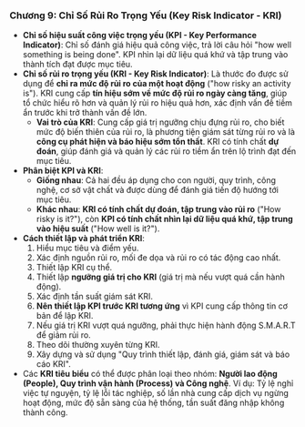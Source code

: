 

### **Chương 9: Chỉ Số Rủi Ro Trọng Yếu (Key Risk Indicator - KRI)**

*   **Chỉ số hiệu suất công việc trọng yếu (KPI - Key Performance Indicator)**: Chỉ số đánh giá hiệu quả công việc, trả lời câu hỏi "how well something is being done". KPI nhìn lại dữ liệu quá khứ và tập trung vào thành tích đạt được mục tiêu.
*   **Chỉ số rủi ro trọng yếu (KRI - Key Risk Indicator)**: Là thước đo được sử dụng để **chỉ ra mức độ rủi ro của một hoạt động** ("how risky an activity is"). KRI cung cấp **tín hiệu sớm về mức độ rủi ro ngày càng tăng**, giúp tổ chức hiểu rõ hơn và quản lý rủi ro hiệu quả hơn, xác định vấn đề tiềm ẩn trước khi trở thành vấn đề lớn.
    *   **Vai trò của KRI**: Cung cấp giá trị ngưỡng chịu đựng rủi ro, cho biết mức độ biến thiên của rủi ro, là phương tiện giám sát từng rủi ro và là **công cụ phát hiện và báo hiệu sớm tổn thất**. KRI có tính chất **dự đoán**, giúp đánh giá và quản lý các rủi ro tiềm ẩn trên lộ trình đạt đến mục tiêu.
*   **Phân biệt KPI và KRI**:
    *   **Giống nhau**: Cả hai đều áp dụng cho con người, quy trình, công nghệ, cơ sở vật chất và được dùng để đánh giá tiến độ hướng tới mục tiêu.
    *   **Khác nhau**: **KRI có tính chất dự đoán, tập trung vào rủi ro** ("How risky is it?"), còn **KPI có tính chất nhìn lại dữ liệu quá khứ, tập trung vào hiệu suất** ("How well is it?").
*   **Cách thiết lập và phát triển KRI**:
    1.  Hiểu mục tiêu và điểm yếu.
    2.  Xác định nguồn rủi ro, mối đe dọa và rủi ro có tác động cao nhất.
    3.  Thiết lập KRI cụ thể.
    4.  Thiết lập **ngưỡng giá trị cho KRI** (giá trị mà nếu vượt quá cần hành động).
    5.  Xác định tần suất giám sát KRI.
    6.  **Nên thiết lập KPI trước KRI tương ứng** vì KPI cung cấp thông tin cơ bản để lập KRI.
    7.  Nếu giá trị KRI vượt quá ngưỡng, phải thực hiện hành động S.M.A.R.T để giảm rủi ro.
    8.  Theo dõi thường xuyên từng KRI.
    9.  Xây dựng và sử dụng "Quy trình thiết lập, đánh giá, giám sát và báo cáo KRI".
*   Các **KRI tiêu biểu** có thể được phân loại theo nhóm: **Người lao động (People), Quy trình vận hành (Process) và Công nghệ**. Ví dụ: Tỷ lệ nghỉ việc tự nguyện, tỷ lệ lỗi tác nghiệp, số lần nhà cung cấp dịch vụ ngừng hoạt động, mức độ sẵn sàng của hệ thống, tần suất đăng nhập không thành công.
